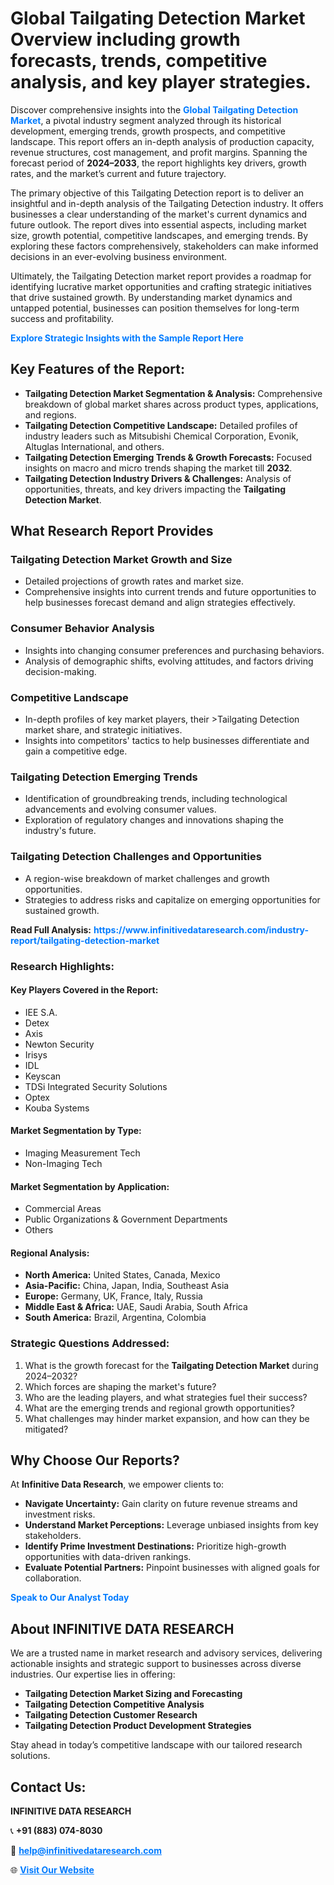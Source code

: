 <h1>Global Tailgating Detection Market Overview including growth forecasts, trends, competitive analysis, and key player strategies.</h1>
<p>
Discover comprehensive insights into the 
<a href="https://www.infinitivedataresearch.com/industry-report/tailgating-detection-market" rel="dofollow" style="color: #007BFF; text-decoration: none;"><strong>Global Tailgating Detection Market</strong></a>, a pivotal industry segment analyzed through its historical development, emerging trends, growth prospects, and competitive landscape. This report offers an in-depth analysis of production capacity, revenue structures, cost management, and profit margins. Spanning the forecast period of <strong>2024–2033</strong>, the report highlights key drivers, growth rates, and the market’s current and future trajectory.
</p>
<p>
The primary objective of this Tailgating Detection report is to deliver an insightful and in-depth analysis of the Tailgating Detection industry. It offers businesses a clear understanding of the market's current dynamics and future outlook. The report dives into essential aspects, including market size, growth potential, competitive landscapes, and emerging trends. By exploring these factors comprehensively, stakeholders can make informed decisions in an ever-evolving business environment.
</p>
<p>
Ultimately, the Tailgating Detection market report provides a roadmap for identifying lucrative market opportunities and crafting strategic initiatives that drive sustained growth. By understanding market dynamics and untapped potential, businesses can position themselves for long-term success and profitability.
</p>
<p>
<a href="https://www.infinitivedataresearch.com/request-sample/reportId=106791" style="color: #007BFF; text-decoration: none;"><strong>Explore Strategic Insights with the Sample Report Here</strong></a>
</p>

<h2>Key Features of the Report:</h2>
<ul>
<li><strong>Tailgating Detection Market Segmentation & Analysis:</strong> Comprehensive breakdown of global market shares across product types, applications, and regions.</li>
<li><strong>Tailgating Detection Competitive Landscape:</strong> Detailed profiles of industry leaders such as Mitsubishi Chemical Corporation, Evonik, Altuglas International, and others.</li>
<li><strong>Tailgating Detection Emerging Trends & Growth Forecasts:</strong> Focused insights on macro and micro trends shaping the market till <strong>2032</strong>.</li>
<li><strong>Tailgating Detection Industry Drivers & Challenges:</strong> Analysis of opportunities, threats, and key drivers impacting the <strong>Tailgating Detection Market</strong>.</li>
</ul>

<h2>What Research Report Provides</h2>
<h3>Tailgating Detection Market Growth and Size</h3>
<ul>
<li>Detailed projections of growth rates and market size.</li>
<li>Comprehensive insights into current trends and future opportunities to help businesses forecast demand and align strategies effectively.</li>
</ul>

<h3>Consumer Behavior Analysis</h3>
<ul>
<li>Insights into changing consumer preferences and purchasing behaviors.</li>
<li>Analysis of demographic shifts, evolving attitudes, and factors driving decision-making.</li>
</ul>

<h3>Competitive Landscape</h3>
<ul>
<li>In-depth profiles of key market players, their >Tailgating Detection market share, and strategic initiatives.</li>
<li>Insights into competitors' tactics to help businesses differentiate and gain a competitive edge.</li>
</ul>

<h3>Tailgating Detection Emerging Trends</h3>
<ul>
<li>Identification of groundbreaking trends, including technological advancements and evolving consumer values.</li>
<li>Exploration of regulatory changes and innovations shaping the industry's future.</li>
</ul>

<h3>Tailgating Detection Challenges and Opportunities</h3>
<ul>
<li>A region-wise breakdown of market challenges and growth opportunities.</li>
<li>Strategies to address risks and capitalize on emerging opportunities for sustained growth.</li>
</ul>
<p><strong>Read Full Analysis:</strong> <a href="https://www.infinitivedataresearch.com/industry-report/tailgating-detection-market" rel="dofollow" style="color: #007BFF; text-decoration: none;"><strong>https://www.infinitivedataresearch.com/industry-report/tailgating-detection-market</strong></a></p>
<h3>Research Highlights:</h3>
<h4>Key Players Covered in the Report:</h4>
<ul><li>IEE S.A.</li><li>Detex</li><li>Axis</li><li>Newton Security</li><li>Irisys</li><li>IDL</li><li>Keyscan</li><li>TDSi Integrated Security Solutions</li><li>Optex</li><li>Kouba Systems</li></ul>
<h4>Market Segmentation by Type:</h4>
<ul><li>Imaging Measurement Tech</li><li>Non-Imaging Tech</li></ul>
<h4>Market Segmentation by Application:</h4>
<ul><li>Commercial Areas</li><li>Public Organizations &amp; Government Departments</li><li>Others</li></ul>

<h4>Regional Analysis:</h4>
<ul>
<li><strong>North America:</strong> United States, Canada, Mexico</li>
<li><strong>Asia-Pacific:</strong> China, Japan, India, Southeast Asia</li>
<li><strong>Europe:</strong> Germany, UK, France, Italy, Russia</li>
<li><strong>Middle East & Africa:</strong> UAE, Saudi Arabia, South Africa</li>
<li><strong>South America:</strong> Brazil, Argentina, Colombia</li>
</ul>

<h3>Strategic Questions Addressed:</h3>
<ol>
<li>What is the growth forecast for the <strong>Tailgating Detection Market</strong> during 2024–2032?</li>
<li>Which forces are shaping the market's future?</li>
<li>Who are the leading players, and what strategies fuel their success?</li>
<li>What are the emerging trends and regional growth opportunities?</li>
<li>What challenges may hinder market expansion, and how can they be mitigated?</li>
</ol>

<h2>Why Choose Our Reports?</h2>
<p>At <strong>Infinitive Data Research</strong>, we empower clients to:</p>
<ul>
<li><strong>Navigate Uncertainty:</strong> Gain clarity on future revenue streams and investment risks.</li>
<li><strong>Understand Market Perceptions:</strong> Leverage unbiased insights from key stakeholders.</li>
<li><strong>Identify Prime Investment Destinations:</strong> Prioritize high-growth opportunities with data-driven rankings.</li>
<li><strong>Evaluate Potential Partners:</strong> Pinpoint businesses with aligned goals for collaboration.</li>
</ul>
<p><a href="https://www.infinitivedataresearch.com/industry-report/tailgating-detection-market" rel="dofollow" style="color: #007BFF; text-decoration: none;"><strong>Speak to Our Analyst Today</strong></a></p>

<h2>About INFINITIVE DATA RESEARCH</h2>
<p>We are a trusted name in market research and advisory services, delivering actionable insights and strategic support to businesses across diverse industries. Our expertise lies in offering:</p>
<ul>
<li><strong>Tailgating Detection Market Sizing and Forecasting</strong></li>
<li><strong>Tailgating Detection Competitive Analysis</strong></li>
<li><strong>Tailgating Detection Customer Research</strong></li>
<li><strong>Tailgating Detection Product Development Strategies</strong></li>
</ul>
<p>Stay ahead in today’s competitive landscape with our tailored research solutions.</p>

<h2>Contact Us:</h2>
<p><strong>INFINITIVE DATA RESEARCH</strong></p>
<p>📞 <strong>+91 (883) 074-8030</strong></p>
<p>📧 <strong><a href="mailto:help@infinitivedataresearch.com" style="color: #007BFF;">help@infinitivedataresearch.com</a></strong></p>
<p>🌐 <strong><a href="https://www.infinitivedataresearch.com" rel="dofollow" style="color: #007BFF;">Visit Our Website</a></strong></p>